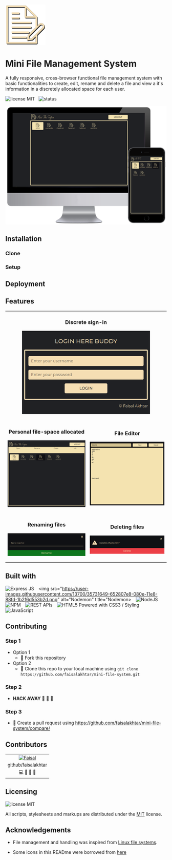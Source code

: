 <img src="assets/logo-large.png" alt="logo" width="125">

# Mini File Management System

A fully responsive, cross-browser functional file management system with basic functionalities to create, edit, rename and delete a file and view a it's information in a discretely allocated space for each user.

![license MIT](https://img.shields.io/static/v1?label=LICENSE&message=MIT&color=informational)
&nbsp;
![status](https://img.shields.io/static/v1?label=Status&message=Under+development&color=success)

<p align="center"><img src="screenshots/mfs.png" alt="Mini File Management System" width="600"></p>


## Installation
### Clone
### Setup


## Deployment


## Features
<table>
  <tr>
    <td colspan="2">
      <h3 align="center">Discrete sign-in</h3>
      <p align="center"><img src="screenshots/signin.png" alt="Sign In" width="400"></p>
    </td>
  </tr>

  <tr>
    <td>
      <h3 align="center">Personal file-space allocated</h3>
      <p align="center"><img src="screenshots/main.png" alt="Main Screen"></p>
    </td>
    <td>
      <h3 align="center">File Editor</h3>
      <p align="center"><img src="screenshots/new-file.png" alt="File Editor"></p>
    </td>
  </tr>

  <tr>
    <td>
      <h3 align="center">Renaming files</h3>
      <p align="center"><img src="screenshots/rename.png" alt="Rename" ></p>
    </td>
    <td>
      <h3 align="center">Deleting files</h3>
      <p align="center"><img src="screenshots/delete.png" alt="Delete" ></p>
    </td>
  </tr>
</table>


## Built with

<img width="150" src="https://expressjs.com/images/express-facebook-share.png" alt="Express JS" title="Express JS">&emsp;<img src="https://user-images.githubusercontent.com/13700/35731649-652807e8-080e-11e8-88fd-1b2f6d553b2d.png" alt="Nodemon" title="Nodemon>&emsp;<img width="125" src="https://upload.wikimedia.org/wikipedia/commons/thumb/d/d9/Node.js_logo.svg/1200px-Node.js_logo.svg.png" alt="NodeJS" title="NodeJS">&emsp;<img width="120" src="https://github.com/npm/logos/blob/master/npm%20logo/classic/npm-2009.png?raw=true" alt="NPM" title="NPM">&emsp;<img width="100" src="https://upload.wikimedia.org/wikipedia/commons/thumb/6/6c/Cloud-API-Logo.svg/1200px-Cloud-API-Logo.svg.png" alt="REST APIs" title="REST APIs">&emsp;<img width="175" src="https://www.w3.org/html/logo/badge/html5-badge-h-css3.png" alt="HTML5 Powered with CSS3 / Styling" title="HTML5 Powered with CSS3 / Styling">&emsp;<img width="90" src="https://upload.wikimedia.org/wikipedia/commons/6/6a/JavaScript-logo.png" alt="JavaScript" title="JavaScript">


## Contributing
### Step 1
- Option 1
  - :fork_and_knife: Fork this repository
- Option 2
  -  :dancers: Clone this repo to your local machine using ```git clone https://github.com/faisalakhtar/mini-file-system.git```

### Step 2
- **HACK AWAY** :hammer: :hammer: :hammer:

### Step 3
- :repeat: Create a pull request using https://github.com/faisalakhtar/mini-file-system/compare/


## Contributors

<table>
  <tr>
    <td align="center">
      <a href="http://faisalakhtar.github.io">
        <img src="https://avatars.githubusercontent.com/faisalakhtar" width="200px" alt="Faisal">
      </a>
    </td>
  </tr>
  <tr>
    <td align="center">
      <a href="http://faisalakhtar.github.io">
        github/faisalakhtar
      </a>
    </td>
  </tr>
  <tr>
    <td align="center">
      <a title="Code">💻</a>
      <a title="Design">🎨</a>
      <a title="Documentation">📖</a>
      <a title="Maintenance">🚧</a>
    </td>
  </tr>
</table>

## Licensing

![license MIT](https://img.shields.io/static/v1?label=LICENSE&message=MIT&color=informational)

All scripts, stylesheets and markups are distributed under the [MIT](LICENSE) license.

## Acknowledgements

- File management and handling was inspired from [Linux file systems](https://www.linux.org/).

- Some icons in this READme were borrowed from [here](https://commons.wikimedia.org/wiki/Main_Page)
